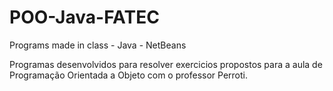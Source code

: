 # POO-Java-FATEC

Programs made in class - Java - NetBeans

Programas desenvolvidos para resolver exercicios propostos para a aula de Programação Orientada a Objeto com o professor Perroti.
